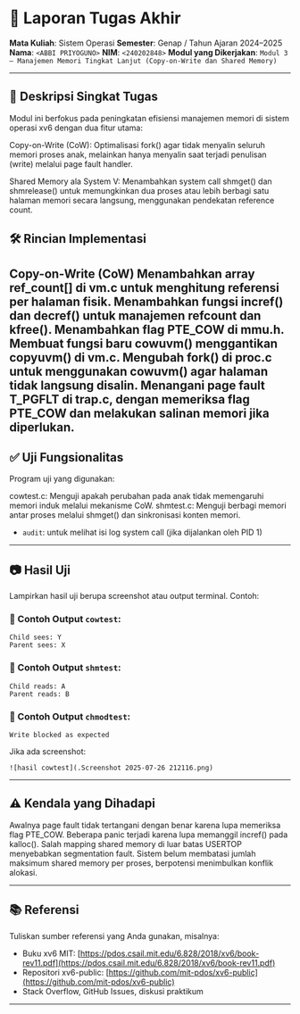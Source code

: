 # 📝 Laporan Tugas Akhir

**Mata Kuliah**: Sistem Operasi
**Semester**: Genap / Tahun Ajaran 2024–2025
**Nama**: `<ABBI PRIYOGUNO>`
**NIM**: `<240202848>`
**Modul yang Dikerjakan**:
`Modul 3 – Manajemen Memori Tingkat Lanjut (Copy-on-Write dan Shared Memory)
`

---

## 📌 Deskripsi Singkat Tugas

Modul ini berfokus pada peningkatan efisiensi manajemen memori di sistem operasi xv6 dengan dua fitur utama:

Copy-on-Write (CoW):
Optimalisasi fork() agar tidak menyalin seluruh memori proses anak, melainkan hanya menyalin saat terjadi penulisan (write) melalui page fault handler.

Shared Memory ala System V:
Menambahkan system call shmget() dan shmrelease() untuk memungkinkan dua proses atau lebih berbagi satu halaman memori secara langsung, menggunakan pendekatan reference count.

## 🛠️ Rincian Implementasi

Copy-on-Write (CoW)
Menambahkan array ref_count[] di vm.c untuk menghitung referensi per halaman fisik.
Menambahkan fungsi incref() dan decref() untuk manajemen refcount dan kfree().
Menambahkan flag PTE_COW di mmu.h.
Membuat fungsi baru cowuvm() menggantikan copyuvm() di vm.c.
Mengubah fork() di proc.c untuk menggunakan cowuvm() agar halaman tidak langsung disalin.
Menangani page fault T_PGFLT di trap.c, dengan memeriksa flag PTE_COW dan melakukan salinan memori jika diperlukan.
---

## ✅ Uji Fungsionalitas

Program uji yang digunakan:

cowtest.c: Menguji apakah perubahan pada anak tidak memengaruhi memori induk melalui mekanisme CoW.
shmtest.c: Menguji berbagi memori antar proses melalui shmget() dan sinkronisasi konten memori.


* `audit`: untuk melihat isi log system call (jika dijalankan oleh PID 1)

---

## 📷 Hasil Uji

Lampirkan hasil uji berupa screenshot atau output terminal. Contoh:

### 📍 Contoh Output `cowtest`:

```
Child sees: Y
Parent sees: X

```

### 📍 Contoh Output `shmtest`:

```
Child reads: A
Parent reads: B

```

### 📍 Contoh Output `chmodtest`:

```
Write blocked as expected
```

Jika ada screenshot:

```
![hasil cowtest](.Screenshot 2025-07-26 212116.png)
```

---

## ⚠️ Kendala yang Dihadapi

Awalnya page fault tidak tertangani dengan benar karena lupa memeriksa flag PTE_COW.
Beberapa panic terjadi karena lupa memanggil incref() pada kalloc().
Salah mapping shared memory di luar batas USERTOP menyebabkan segmentation fault.
Sistem belum membatasi jumlah maksimum shared memory per proses, berpotensi menimbulkan konflik alokasi.

---

## 📚 Referensi

Tuliskan sumber referensi yang Anda gunakan, misalnya:

* Buku xv6 MIT: [https://pdos.csail.mit.edu/6.828/2018/xv6/book-rev11.pdf](https://pdos.csail.mit.edu/6.828/2018/xv6/book-rev11.pdf)
* Repositori xv6-public: [https://github.com/mit-pdos/xv6-public](https://github.com/mit-pdos/xv6-public)
* Stack Overflow, GitHub Issues, diskusi praktikum

---

